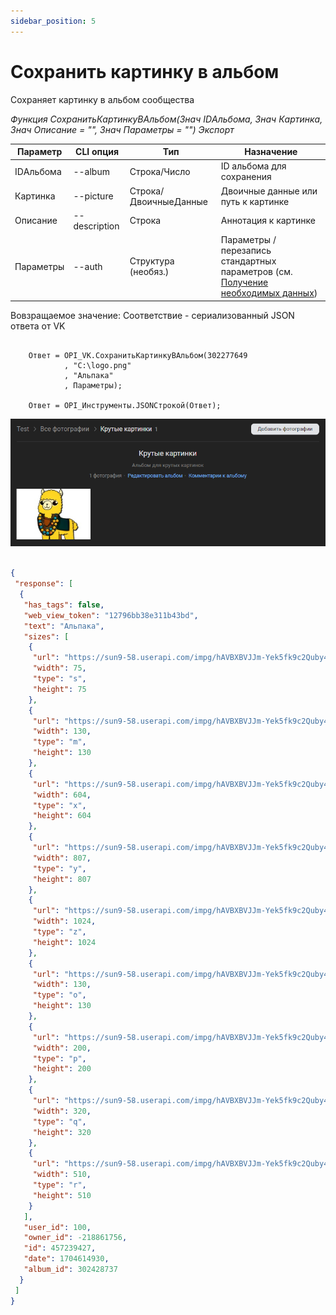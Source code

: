 ```yaml
---
sidebar_position: 5
---
```


# Сохранить картинку в альбом
Сохраняет картинку в альбом сообщества

*Функция СохранитьКартинкуВАльбом(Знач IDАльбома, Знач Картинка, Знач Описание = "", Знач Параметры = "") Экспорт*

  | Параметр | CLI опция | Тип | Назначение |
  |-|-|-|-|
  | IDАльбома | --album | Строка/Число | ID альбома для сохранения |
  | Картинка | --picture | Строка/ДвоичныеДанные | Двоичные данные или путь к картинке |
  | Описание | --description | Строка | Аннотация к картинке |
  | Параметры | --auth | Структура (необяз.) | Параметры / перезапись стандартных параметров (см. [Получение необходимых данных](../)) |
  
  Вовзращаемое значение: Соответствие - сериализованный JSON ответа от VK

```bsl title="Пример кода"
	
	Ответ = OPI_VK.СохранитьКартинкуВАльбом(302277649
			, "C:\logo.png"
			, "Альпака"
			, Параметры);
			
	Ответ = OPI_Инструменты.JSONСтрокой(Ответ);

```

![Результат](img/4.png)

```json title="Результат"

{
 "response": [
  {
   "has_tags": false,
   "web_view_token": "12796bb38e311b43bd",
   "text": "Альпака",
   "sizes": [
    {
     "url": "https://sun9-58.userapi.com/impg/hAVBXBVJJm-Yek5fk9c2Quby4Cecd1nwRu9BvQ/708zjL4tJEc.jpg?size=75x75&quality=96&sign=ceec370f4b791ccdf911277c89df5ba6&c_uniq_tag=N1fdAY5-MDCyCyrI3LFFHbOs3_eFK1Na_4vZGTLduhs&type=album",
     "width": 75,
     "type": "s",
     "height": 75
    },
    {
     "url": "https://sun9-58.userapi.com/impg/hAVBXBVJJm-Yek5fk9c2Quby4Cecd1nwRu9BvQ/708zjL4tJEc.jpg?size=130x130&quality=96&sign=6310c8f17ea4d623297d99de7bcb0a02&c_uniq_tag=TYbUzidaEDaxszfawnM0qs0_mgP1y0VrV_oE4O0MDds&type=album",
     "width": 130,
     "type": "m",
     "height": 130
    },
    {
     "url": "https://sun9-58.userapi.com/impg/hAVBXBVJJm-Yek5fk9c2Quby4Cecd1nwRu9BvQ/708zjL4tJEc.jpg?size=604x604&quality=96&sign=7bb5422f0ee3090f1d35efec9f32408e&c_uniq_tag=xtj_A-t5ZN2UuO7A-Ddnb7kfjXVxndHCFp9U4me4vus&type=album",
     "width": 604,
     "type": "x",
     "height": 604
    },
    {
     "url": "https://sun9-58.userapi.com/impg/hAVBXBVJJm-Yek5fk9c2Quby4Cecd1nwRu9BvQ/708zjL4tJEc.jpg?size=807x807&quality=96&sign=bceed124270756e94f767c95b73dd402&c_uniq_tag=kNqj8dwDVw2ZsGXGf2JTvd0ReWo5ymUIKosHUKSmlYo&type=album",
     "width": 807,
     "type": "y",
     "height": 807
    },
    {
     "url": "https://sun9-58.userapi.com/impg/hAVBXBVJJm-Yek5fk9c2Quby4Cecd1nwRu9BvQ/708zjL4tJEc.jpg?size=1024x1024&quality=96&sign=525faab7ad4fe08c04b0dd3afef321c0&c_uniq_tag=eD0hnb1U0OMRPlSVjJtwYJO4sfqYXZYvAG1D7BzKbdo&type=album",
     "width": 1024,
     "type": "z",
     "height": 1024
    },
    {
     "url": "https://sun9-58.userapi.com/impg/hAVBXBVJJm-Yek5fk9c2Quby4Cecd1nwRu9BvQ/708zjL4tJEc.jpg?size=130x130&quality=96&sign=6310c8f17ea4d623297d99de7bcb0a02&c_uniq_tag=TYbUzidaEDaxszfawnM0qs0_mgP1y0VrV_oE4O0MDds&type=album",
     "width": 130,
     "type": "o",
     "height": 130
    },
    {
     "url": "https://sun9-58.userapi.com/impg/hAVBXBVJJm-Yek5fk9c2Quby4Cecd1nwRu9BvQ/708zjL4tJEc.jpg?size=200x200&quality=96&sign=b60c435efe1cafe2accde861f94291b0&c_uniq_tag=g2CyI4cOdrV6iB7bGfYWSlb_1zY1rvFrfuotsSBzV6Q&type=album",
     "width": 200,
     "type": "p",
     "height": 200
    },
    {
     "url": "https://sun9-58.userapi.com/impg/hAVBXBVJJm-Yek5fk9c2Quby4Cecd1nwRu9BvQ/708zjL4tJEc.jpg?size=320x320&quality=96&sign=7903b25c650df6e3349aa792156772f2&c_uniq_tag=fAe4uRSjDtPBF02FoLe7NXMGL6gHWJKHk5NWNEspVOI&type=album",
     "width": 320,
     "type": "q",
     "height": 320
    },
    {
     "url": "https://sun9-58.userapi.com/impg/hAVBXBVJJm-Yek5fk9c2Quby4Cecd1nwRu9BvQ/708zjL4tJEc.jpg?size=510x510&quality=96&sign=15860c63877741a2ea9125ede1b7262d&c_uniq_tag=CA3fCeEJvaW8L43J8-PYDtu7LC-tdEgvLpWCal-4Is0&type=album",
     "width": 510,
     "type": "r",
     "height": 510
    }
   ],
   "user_id": 100,
   "owner_id": -218861756,
   "id": 457239427,
   "date": 1704614930,
   "album_id": 302428737
  }
 ]
}

```
